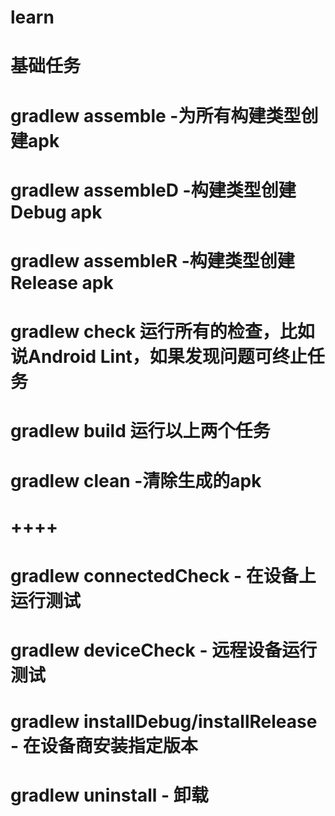 # learn
# 基础任务
#  gradlew assemble -为所有构建类型创建apk
#  gradlew assembleD -构建类型创建Debug apk
#  gradlew assembleR -构建类型创建Release apk
#  gradlew check 运行所有的检查，比如说Android Lint，如果发现问题可终止任务
#  gradlew build 运行以上两个任务
#  gradlew clean -清除生成的apk
#    ++++
#  gradlew connectedCheck - 在设备上运行测试
#  gradlew deviceCheck - 远程设备运行测试
#  gradlew installDebug/installRelease - 在设备商安装指定版本
#  gradlew uninstall - 卸载